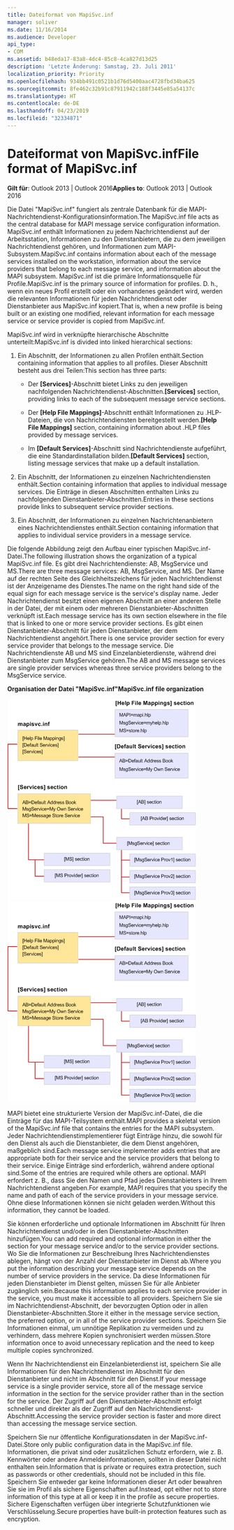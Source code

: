 ```yaml
---
title: Dateiformat von MapiSvc.inf
manager: soliver
ms.date: 11/16/2014
ms.audience: Developer
api_type:
- COM
ms.assetid: b48eda17-83a8-4dc4-85c8-4ca827d13d25
description: 'Letzte Änderung: Samstag, 23. Juli 2011'
localization_priority: Priority
ms.openlocfilehash: 934bb491c0521b1d76d5400aac4728fbd34ba625
ms.sourcegitcommit: 8fe462c32b91c87911942c188f3445e85a54137c
ms.translationtype: HT
ms.contentlocale: de-DE
ms.lasthandoff: 04/23/2019
ms.locfileid: "32334871"
---
```

# <a name="file-format-of-mapisvcinf"></a><span data-ttu-id="ee8a6-103">Dateiformat von MapiSvc.inf</span><span class="sxs-lookup"><span data-stu-id="ee8a6-103">File format of MapiSvc.inf</span></span>

<span data-ttu-id="ee8a6-104">**Gilt für**: Outlook 2013 | Outlook 2016</span><span class="sxs-lookup"><span data-stu-id="ee8a6-104">**Applies to**: Outlook 2013 | Outlook 2016</span></span> 
  
<span data-ttu-id="ee8a6-105">Die Datei "MapiSvc.inf" fungiert als zentrale Datenbank für die MAPI-Nachrichtendienst-Konfigurationsinformation.</span><span class="sxs-lookup"><span data-stu-id="ee8a6-105">The MapiSvc.inf file acts as the central database for MAPI message service configuration information.</span></span> <span data-ttu-id="ee8a6-106">MapiSvc.inf enthält Informationen zu jedem Nachrichtendienst auf der Arbeitsstation, Informationen zu den Dienstanbietern, die zu dem jeweiligen Nachrichtendienst gehören, und Informationen zum MAPI-Subsystem.</span><span class="sxs-lookup"><span data-stu-id="ee8a6-106">MapiSvc.inf contains information about each of the message services installed on the workstation, information about the service providers that belong to each message service, and information about the MAPI subsystem.</span></span> <span data-ttu-id="ee8a6-107">MapiSvc.inf ist die primäre Informationsquelle für Profile.</span><span class="sxs-lookup"><span data-stu-id="ee8a6-107">MapiSvc.inf is the primary source of information for profiles.</span></span> <span data-ttu-id="ee8a6-108">D. h., wenn ein neues Profil erstellt oder ein vorhandenes geändert wird, werden die relevanten Informationen für jeden Nachrichtendienst oder Dienstanbieter aus MapiSvc.inf kopiert.</span><span class="sxs-lookup"><span data-stu-id="ee8a6-108">That is, when a new profile is being built or an existing one modified, relevant information for each message service or service provider is copied from MapiSvc.inf.</span></span> 
  
<span data-ttu-id="ee8a6-109">MapiSvc.inf wird in verknüpfte hierarchische Abschnitte unterteilt:</span><span class="sxs-lookup"><span data-stu-id="ee8a6-109">MapiSvc.inf is divided into linked hierarchical sections:</span></span>
  
1. <span data-ttu-id="ee8a6-110">Ein Abschnitt, der Informationen zu allen Profilen enthält.</span><span class="sxs-lookup"><span data-stu-id="ee8a6-110">Section containing information that applies to all profiles.</span></span> <span data-ttu-id="ee8a6-111">Dieser Abschnitt besteht aus drei Teilen:</span><span class="sxs-lookup"><span data-stu-id="ee8a6-111">This section has three parts:</span></span>
    
   - <span data-ttu-id="ee8a6-112">Der **[Services]**-Abschnitt bietet Links zu den jeweiligen nachfolgenden Nachrichtendienst-Abschnitten.</span><span class="sxs-lookup"><span data-stu-id="ee8a6-112">**[Services]** section, providing links to each of the subsequent message service sections.</span></span> 
    
   - <span data-ttu-id="ee8a6-113">Der **[Help File Mappings]**-Abschnitt enthält Informationen zu .HLP-Dateien, die von Nachrichtendiensten bereitgestellt werden.</span><span class="sxs-lookup"><span data-stu-id="ee8a6-113">**[Help File Mappings]** section, containing information about .HLP files provided by message services.</span></span> 
    
   - <span data-ttu-id="ee8a6-114">Im **[Default Services]**-Abschnitt sind Nachrichtendienste aufgeführt, die eine Standardinstallation bilden.</span><span class="sxs-lookup"><span data-stu-id="ee8a6-114">**[Default Services]** section, listing message services that make up a default installation.</span></span> 
    
2. <span data-ttu-id="ee8a6-115">Ein Abschnitt, der Informationen zu einzelnen Nachrichtendiensten enthält.</span><span class="sxs-lookup"><span data-stu-id="ee8a6-115">Section containing information that applies to individual message services.</span></span> <span data-ttu-id="ee8a6-116">Die Einträge in diesen Abschnitten enthalten Links zu nachfolgenden Dienstanbieter-Abschnitten.</span><span class="sxs-lookup"><span data-stu-id="ee8a6-116">Entries in these sections provide links to subsequent service provider sections.</span></span>
    
3. <span data-ttu-id="ee8a6-117">Ein Abschnitt, der Informationen zu einzelnen Nachrichtenanbietern eines Nachrichtendienstes enthält.</span><span class="sxs-lookup"><span data-stu-id="ee8a6-117">Section containing information that applies to individual service providers in a message service.</span></span>
    
<span data-ttu-id="ee8a6-118">Die folgende Abbildung zeigt den Aufbau einer typischen MapiSvc.inf-Datei.</span><span class="sxs-lookup"><span data-stu-id="ee8a6-118">The following illustration shows the organization of a typical MapiSvc.inf file.</span></span> <span data-ttu-id="ee8a6-119">Es gibt drei Nachrichtendienste: AB, MsgService und MS.</span><span class="sxs-lookup"><span data-stu-id="ee8a6-119">There are three message services: AB, MsgService, and MS.</span></span> <span data-ttu-id="ee8a6-120">Der Name auf der rechten Seite des Gleichheitszeichens für jeden Nachrichtendienst ist der Anzeigename des Dienstes.</span><span class="sxs-lookup"><span data-stu-id="ee8a6-120">The name on the right hand side of the equal sign for each message service is the service's display name.</span></span> <span data-ttu-id="ee8a6-121">Jeder Nachrichtendienst besitzt einen eigenen Abschnitt an einer anderen Stelle in der Datei, der mit einem oder mehreren Dienstanbieter-Abschnitten verknüpft ist.</span><span class="sxs-lookup"><span data-stu-id="ee8a6-121">Each message service has its own section elsewhere in the file that is linked to one or more service provider sections.</span></span> <span data-ttu-id="ee8a6-122">Es gibt einen Dienstanbieter-Abschnitt für jeden Dienstanbieter, der dem Nachrichtendienst angehört.</span><span class="sxs-lookup"><span data-stu-id="ee8a6-122">There is one service provider section for every service provider that belongs to the message service.</span></span> <span data-ttu-id="ee8a6-123">Die Nachrichtendienste AB und MS sind Einzelanbieterdienste, während drei Dienstanbieter zum MsgService gehören.</span><span class="sxs-lookup"><span data-stu-id="ee8a6-123">The AB and MS message services are single provider services whereas three service providers belong to the MsgService service.</span></span>
  
<span data-ttu-id="ee8a6-124">**Organisation der Datei "MapiSvc.inf"**</span><span class="sxs-lookup"><span data-stu-id="ee8a6-124">**MapiSvc.inf file organization**</span></span>
  
<span data-ttu-id="ee8a6-125">![Organisation der Datei "MapiSvc.inf"](media/amapi_30.gif "Organisation der Datei \"MapiSvc.inf\"")</span><span class="sxs-lookup"><span data-stu-id="ee8a6-125">![MapiSvc.inf file organization](media/amapi_30.gif "MapiSvc.inf file organization")</span></span>
  
<span data-ttu-id="ee8a6-126">MAPI bietet eine strukturierte Version der MapiSvc.inf-Datei, die die Einträge für das MAPI-Teilsystem enthält.</span><span class="sxs-lookup"><span data-stu-id="ee8a6-126">MAPI provides a skeletal version of the MapiSvc.inf file that contains the entries for the MAPI subsystem.</span></span> <span data-ttu-id="ee8a6-127">Jeder Nachrichtendienstimplementierer fügt Einträge hinzu, die sowohl für den Dienst als auch die Dienstanbieter, die dem Dienst angehören, maßgeblich sind.</span><span class="sxs-lookup"><span data-stu-id="ee8a6-127">Each message service implementer adds entries that are appropriate both for their service and the service providers that belong to their service.</span></span> <span data-ttu-id="ee8a6-128">Einige Einträge sind erforderlich, während andere optional sind.</span><span class="sxs-lookup"><span data-stu-id="ee8a6-128">Some of the entries are required while others are optional.</span></span> <span data-ttu-id="ee8a6-129">MAPI erfordert z. B., dass Sie den Namen und Pfad jedes Dienstanbieters in Ihrem Nachrichtendienst angeben.</span><span class="sxs-lookup"><span data-stu-id="ee8a6-129">For example, MAPI requires that you specify the name and path of each of the service providers in your message service.</span></span> <span data-ttu-id="ee8a6-130">Ohne diese Informationen können sie nicht geladen werden.</span><span class="sxs-lookup"><span data-stu-id="ee8a6-130">Without this information, they cannot be loaded.</span></span>
  
<span data-ttu-id="ee8a6-131">Sie können erforderliche und optionale Informationen im Abschnitt für Ihren Nachrichtendienst und/oder in den Dienstanbieter-Abschnitten hinzufügen.</span><span class="sxs-lookup"><span data-stu-id="ee8a6-131">You can add required and optional information in either the section for your message service and/or to the service provider sections.</span></span> <span data-ttu-id="ee8a6-132">Wo Sie die Informationen zur Beschreibung Ihres Nachrichtendienstes ablegen, hängt von der Anzahl der Dienstanbieter im Dienst ab.</span><span class="sxs-lookup"><span data-stu-id="ee8a6-132">Where you put the information describing your message service depends on the number of service providers in the service.</span></span> <span data-ttu-id="ee8a6-133">Da diese Informationen für jeden Dienstanbieter im Dienst gelten, müssen Sie für alle Anbieter zugänglich sein.</span><span class="sxs-lookup"><span data-stu-id="ee8a6-133">Because this information applies to each service provider in the service, you must make it accessible to all providers.</span></span> <span data-ttu-id="ee8a6-134">Speichern Sie sie im Nachrichtendienst-Abschnitt, der bevorzugten Option oder in allen Dienstanbieter-Abschnitten.</span><span class="sxs-lookup"><span data-stu-id="ee8a6-134">Store it either in the message service section, the preferred option, or in all of the service provider sections.</span></span> <span data-ttu-id="ee8a6-135">Speichern Sie Informationen einmal, um unnötige Replikation zu vermeiden und zu verhindern, dass mehrere Kopien synchronisiert werden müssen.</span><span class="sxs-lookup"><span data-stu-id="ee8a6-135">Store information once to avoid unnecessary replication and the need to keep multiple copies synchronized.</span></span>
  
<span data-ttu-id="ee8a6-136">Wenn Ihr Nachrichtendienst ein Einzelanbieterdienst ist, speichern Sie alle Informationen für den Nachrichtendienst im Abschnitt für den Dienstanbieter und nicht im Abschnitt für den Dienst.</span><span class="sxs-lookup"><span data-stu-id="ee8a6-136">If your message service is a single provider service, store all of the message service information in the section for the service provider rather than in the section for the service.</span></span> <span data-ttu-id="ee8a6-137">Der Zugriff auf den Dienstanbieter-Abschnitt erfolgt schneller und direkter als der Zugriff auf den Nachrichtendienst-Abschnitt.</span><span class="sxs-lookup"><span data-stu-id="ee8a6-137">Accessing the service provider section is faster and more direct than accessing the message service section.</span></span> 
  
<span data-ttu-id="ee8a6-138">Speichern Sie nur öffentliche Konfigurationsdaten in der MapiSvc.inf-Datei.</span><span class="sxs-lookup"><span data-stu-id="ee8a6-138">Store only public configuration data in the MapiSvc.inf file.</span></span> <span data-ttu-id="ee8a6-139">Informationen, die privat sind oder zusätzlichen Schutz erfordern, wie z. B. Kennwörter oder andere Anmeldeinformationen, sollten in dieser Datei nicht enthalten sein.</span><span class="sxs-lookup"><span data-stu-id="ee8a6-139">Information that is private or requires extra protection, such as passwords or other credentials, should not be included in this file.</span></span> <span data-ttu-id="ee8a6-140">Speichern Sie entweder gar keine Informationen dieser Art oder bewahren Sie sie im Profil als sichere Eigenschaften auf.</span><span class="sxs-lookup"><span data-stu-id="ee8a6-140">Instead, opt either not to store information of this type at all or keep it in the profile as secure properties.</span></span> <span data-ttu-id="ee8a6-141">Sichere Eigenschaften verfügen über integrierte Schutzfunktionen wie Verschlüsselung.</span><span class="sxs-lookup"><span data-stu-id="ee8a6-141">Secure properties have built-in protection features such as encryption.</span></span>
  

